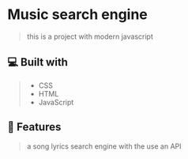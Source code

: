 # Music search engine
> this is a project with modern javascript

## 💻 Built with
> - CSS
> - HTML
> - JavaScript

## 💾 Features
> a song lyrics search engine with the use an API
